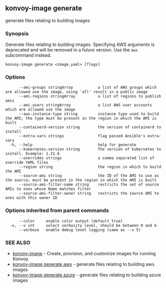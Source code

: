 ## konvoy-image generate

generate files relating to building images

### Synopsis

Generate files relating to building images. Specifying AWS arguments is deprecated and will be removed in a future version. Use the `aws` subcommand instead.

```
konvoy-image generate <image.yaml> [flags]
```

### Options

```
      --ami-groups stringArray           a list of AWS groups which are allowed use the image, using 'all' result in a public image
      --ami-regions stringArray          a list of regions to publish amis
      --ami-users stringArray            a list AWS user accounts which are allowed use the image
      --aws-instance-type string         instance type used to build the AMI; the type must be present in the region in which the AMI is built
      --containerd-version string        the version of containerd to install
      --extra-vars strings               flag passed Ansible's extra-vars
  -h, --help                             help for generate
      --kubernetes-version string        The version of kubernetes to install. Example: 1.21.6
      --overrides strings                a comma separated list of override YAML files
      --region string                    the region in which to build the AMI
      --source-ami string                the ID of the AMI to use as the source; must be present in the region in which the AMI is built
      --source-ami-filter-name string    restricts the set of source AMIs to ones whose Name matches filter
      --source-ami-filter-owner string   restricts the source AMI to ones with this owner ID
```

### Options inherited from parent commands

```
      --color     enable color output (default true)
  -v, --v int     select verbosity level, should be between 0 and 6
      --verbose   enable debug level logging (same as --v 5)
```

### SEE ALSO

* [konvoy-image](konvoy-image.md)	 - Create, provision, and customize images for running Konvoy
* [konvoy-image generate aws](konvoy-image_generate_aws.md)	 - generate files relating to building aws images
* [konvoy-image generate azure](konvoy-image_generate_azure.md)	 - generate files relating to building azure images

